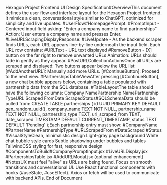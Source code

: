 Hexagon Project Frontend UI Design Specification#OverviewThis document defines the user flow and interface layout for the Hexagon Project frontend. It mimics a clean, conversational style similar to ChatGPT, optimized for simplicity and live updates.
#UserFlow#HomepagePrompt: #PromptInput - Centered input field asking: "Enter a company name to find partnerships"
Action: User enters a company name and presses Enter.
#LiveURLScrapingDisplayResponse: #LiveUpdate - As the backend scraper finds URLs, each URL appears line-by-line underneath the input field.
Each URL row contains:
#URLText - URL text displayed
#RemoveButton - [X] button on the far right to remove unwanted URLs
Animation: URLs should fade in gently as they appear.
#PostURLCollectionActionsOnce all URLs are scraped and displayed:
Two buttons appear below the URL list:
[#AddAnotherURL]: Manually add more URLs.
[#ContinueButton]: Proceed to the next view.
#PartnershipsTableViewAfter pressing [#ContinueButton], a new chat bubble appears below, containing a table populated with partnership data from the SQL database.
#TableLayoutThe table should have the following columns:
Company NamePartnership NamePartnership TypeURL Scraped FromDate ScrapedStatus#SQLSchemaData should be pulled from:
CREATE TABLE partnerships (
    id UUID PRIMARY KEY DEFAULT gen_random_uuid(),
    company_name TEXT NOT NULL,
    partnership_name TEXT NOT NULL,
    partnership_type TEXT,
    url_scraped_from TEXT,
    date_scraped TIMESTAMP DEFAULT CURRENT_TIMESTAMP,
    status TEXT DEFAULT 'Pending'
);Each partnership entry must show:
#CompanyName
#PartnerName
#PartnershipType
#URLScrapedFrom
#DateScraped
#Status
#VisualStyleClean, minimalistic design
Light-gray page background
White chat bubble style cards
Subtle shadowing under bubbles and tables
TailwindCSS styling for fast, responsive design
#ComponentsToBuild#CompanyPromptInput.jsx
#LiveURLDisplay.jsx
#PartnershipsTable.jsx
#AddURLModal.jsx (optional enhancement)
#NotesUX must feel "alive" as URLs are being found.
Focus on smooth transitions and conversational UI.
Use React functional components with hooks (#useState, #useEffect).
Axios or fetch will be used to communicate with backend APIs.
End of Document